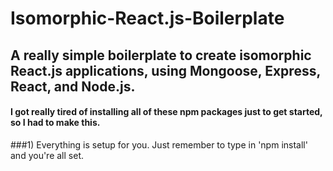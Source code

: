 # Isomorphic-React.js-Boilerplate
## A really simple boilerplate to create isomorphic React.js applications, using Mongoose, Express, React, and Node.js.
#### I got really tired of installing all of these npm packages just to get started, so I had to make this. 

###1) Everything is setup for you. Just remember to type in 'npm install' and you're all set. 

